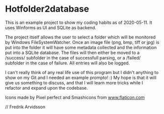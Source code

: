# Hotfolder2database

This is an example project to show my coding habits as of 2020-05-11.
It uses Winforms as UI and SQLite as backend.

The project itself allows the user to select a folder which will be monitored by Windows FileSystemWatcher.
Once an image file (png, bmp, tiff or jpg) is put into the folder it will have some metadata collected
and the information put into a SQLite database. The files will then either be moved to a
/success/ subfolder in the case of successfull parsing, or a /failed/ subfolder in the case of failure.
All entries will also be logged.

I can't really think of any real life use of this program but I didn't anything to show on my Git and I needed an example prompto! :)
My hope is that it will give us something to discuss, and that I will learn more tricks while I refactor and expand upon the codebase.

Icons made by Pixel perfect and Smashicons from www.flaticon.com

// Fredrik Arvidsson
